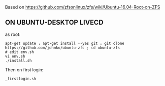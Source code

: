 Based on https://github.com/zfsonlinux/zfs/wiki/Ubuntu-16.04-Root-on-ZFS

## ON UBUNTU-DESKTOP LIVECD

as root:

```
apt-get update ; apt-get install --yes git ; git clone https://github.com/johnko/ubuntu-zfs ; cd ubuntu-zfs
# edit env.sh
vi env.sh
./install.sh
```

Then on first login:

```
_firstlogin.sh
```
